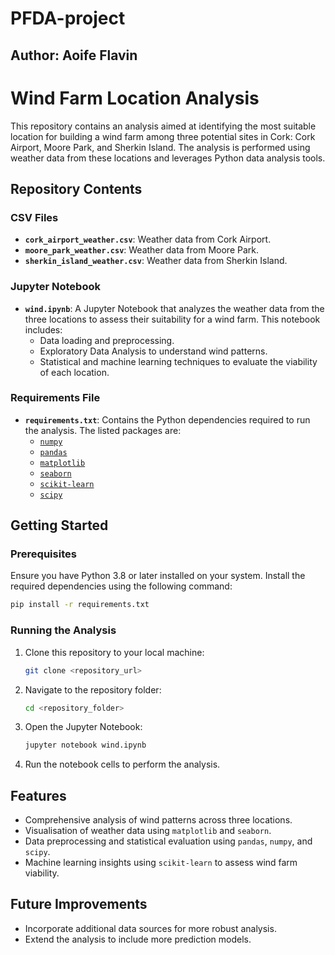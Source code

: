 # PFDA-project

## Author: Aoife Flavin

# Wind Farm Location Analysis

This repository contains an analysis aimed at identifying the most suitable location for building a wind farm among three potential sites in Cork: Cork Airport, Moore Park, and Sherkin Island. The analysis is performed using weather data from these locations and leverages Python data analysis tools.

## Repository Contents

### CSV Files
- **`cork_airport_weather.csv`**: Weather data from Cork Airport.
- **`moore_park_weather.csv`**: Weather data from Moore Park.
- **`sherkin_island_weather.csv`**: Weather data from Sherkin Island.

### Jupyter Notebook
- **`wind.ipynb`**: A Jupyter Notebook that analyzes the weather data from the three locations to assess their suitability for a wind farm. This notebook includes:
  - Data loading and preprocessing.
  - Exploratory Data Analysis to understand wind patterns.
  - Statistical and machine learning techniques to evaluate the viability of each location.

### Requirements File
- **`requirements.txt`**: Contains the Python dependencies required to run the analysis. The listed packages are:
  - [`numpy`](https://numpy.org/)
  - [`pandas`](https://pandas.pydata.org/)
  - [`matplotlib`](https://matplotlib.org/)
  - [`seaborn`](https://seaborn.pydata.org/)
  - [`scikit-learn`](https://scikit-learn.org/stable/)
  - [`scipy`](https://scipy.org/)

## Getting Started

### Prerequisites
Ensure you have Python 3.8 or later installed on your system. Install the required dependencies using the following command:
```bash
pip install -r requirements.txt
```

### Running the Analysis
1. Clone this repository to your local machine:
   ```bash
   git clone <repository_url>
   ```
2. Navigate to the repository folder:
   ```bash
   cd <repository_folder>
   ```
3. Open the Jupyter Notebook:
   ```bash
   jupyter notebook wind.ipynb
   ```
4. Run the notebook cells to perform the analysis.

## Features
- Comprehensive analysis of wind patterns across three locations.
- Visualisation of weather data using `matplotlib` and `seaborn`.
- Data preprocessing and statistical evaluation using `pandas`, `numpy`, and `scipy`.
- Machine learning insights using `scikit-learn` to assess wind farm viability.

## Future Improvements
- Incorporate additional data sources for more robust analysis.
- Extend the analysis to include more prediction models.


